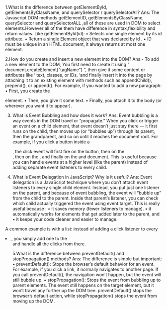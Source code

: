 1.What is the difference between getElementById, getElementsByClassName, and querySelector / querySelectorAll? 
Ans: The Javascript DOM methods getElementID, getElementsByClassName, querySelector and querySelectorALL ,all of these are used in DOM to select elements.However all of the them have difference in syntax,flexibility and return values.
Like getElementById(id):
•	Selects one single element by its id attribute.
•	Return a single Element object that was declared by id .
•	ID must be unique in an HTML document, it always returns at most one element.


2.How do you create and insert a new element into the DOM?
     Ans:- To add a new element to the DOM, 
You first need to create it using “ document.createElement("tagName") “, then give it some content or attributes like ‘ text, classes, or IDs, ‘and finally insert it into the page by attaching it to an existing element with methods such as appendChild(), prepend(), or append().
For example, if you wanted to add a new paragraph:
•	First, you create the <p> element.
•	Then, you give it some text.
•	Finally, you attach it to the body (or wherever you want it to appear).


3. What is Event Bubbling and how does it work?
Ans:    Event bubbling is a way events in the DOM travel or “propagate.” When you click or trigger an event on a child element, that event doesn’t just stay there — it first runs on the child, then moves up (or “bubbles up”) through its parent, then the grandparent, and so on until it reaches the document root. For example, if you click a button inside a <div>, the click event will first fire on the button, then on the <div>, then on the <body>, and finally on the <html> and document. This is useful because you can handle events at a higher level (like the parent) instead of adding separate event listeners to every child.


4.	What is Event Delegation in JavaScript? Why is it useful?
Ans: Event delegation is a JavaScript technique where you don’t attach event listeners to every single child element. Instead, you put just one listener on the parent, and because of event bubbling, the event will “bubble up” from the child to the parent. Inside that parent’s listener, you can check which child actually triggered the event using event.target.
This is really useful because :
•	it saves memory (fewer listeners to manage).
•	it automatically works for elements that get added later to the parent, and 
•	it keeps your code cleaner and easier to manage. 

A common example is with a list: instead of adding a click listener to every <li>, you simply add one to the <ul> and handle all the clicks from there.


5.What is the difference between preventDefault() and stopPropagation() methods?
Ans:  The difference is simple but important:
•	preventDefault():  Stops the browser’s default behavior for an event. For example, if you click a link, it normally navigates to another page. If you call preventDefault(), the navigation won’t happen, but the event will still bubble up.
•	stopPropagation(): Stops the event from bubbling up to parent elements. The event still happens on the target element, but it won’t travel any further up the DOM tree.
preventDefault() stops the browser’s default action, while stopPropagation() stops the event from moving up the DOM.
